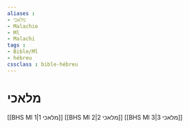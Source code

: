 ```yaml
---
aliases : 
- מלאכי
- Malachie
- Ml
- Malachi
tags : 
- Bible/Ml
- hébreu
cssclass : bible-hébreu
---
```


# מלאכי

[[BHS Ml 1|מלאכי 1]]
[[BHS Ml 2|מלאכי 2]]
[[BHS Ml 3|מלאכי 3]]
